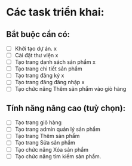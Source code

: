 # Các task triển khai:

## Bắt buộc cần có:

- [ ] Khởi tạo dự án. x
- [ ] Cài đặt thư viện x
- [ ] Tạo trang danh sách sản phẩm x
- [ ] Tạo trang chi tiết sản phẩm 
- [ ] Tạo trang đăng ký x
- [ ] Tạo trang đăng đăng nhập x
- [ ] Tạo chức năng Thêm sản phẩm vào giỏ hàng

## Tính năng nâng cao (tuỳ chọn):

- [ ] Tạo trang giỏ hàng
- [ ] Tạo trang admin quản lý sản phẩm
- [ ] Tạo trang Thêm sản phẩm
- [ ] Tạo trang Sửa sản phẩm
- [ ] Tạo chức năng Xóa sản phẩm
- [ ] Tạo chức năng tìm kiếm sản phẩm.
